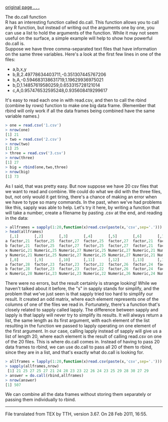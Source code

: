 <a href="https://www.stat.berkeley.edu/~s133/Docall.html">original page . . .</a><br/>

The do.call function<br/>
R has an interesting function called do.call. This function allows you to call any R function, but instead of writing out the arguments one by one, you can use a list to hold the arguments of the function. While it may not seem useful on the surface, a simple example will help to show how powerful do.call is.<br/>
Suppose we have three comma-separated text files that have information on the same three variables. Here's a look at the first few lines in one of the files:

- a,b,x,y
- b,B,2.49778634403711,-0.351307445767206
- b,A,-0.594683138631719,1.19629936975021
- b,D,1.14857619580259,0.653315728121014
- c,A,0.957476532595248,0.935608419299617

It's easy to read each one in with read.csv, and then to call the rbind (combine by rows) function to make one big data frame. (Remember that rbind will only work if all the data frames being combined have the same variable names.)

```R
> one = read.csv('1.csv')
> nrow(one)
[1] 21
> two = read.csv('2.csv')
> nrow(two)
[1] 25
> three = read.csv('3.csv')
> nrow(three)
[1] 27
> big = rbind(one,two,three)
> nrow(big)
[1] 73
```

As I said, that was pretty easy. But now suppose we have 20 csv files that we want to read and combine. We could do what we did with the three files, but, not only would it get tiring, there's a chance of making an error when we have to type so many commands.
In the past, when we've had problems like this, sapply was able to help. Let's try it here, by writing a function that will take a number, create a filename by pasting .csv at the end, and reading in the data:

```R
> allframes = sapply(1:20,function(x)read.csv(paste(x,'csv',sep='.')))
> head(allframes)
  [,1]       [,2]       [,3]       [,4]       [,5]       [,6]       [,7]
a factor,21  factor,25  factor,27  factor,25  factor,27  factor,21  factor,24
b factor,21  factor,25  factor,27  factor,25  factor,27  factor,21  factor,24
x Numeric,21 Numeric,25 Numeric,27 Numeric,25 Numeric,27 Numeric,21 Numeric,24
y Numeric,21 Numeric,25 Numeric,27 Numeric,25 Numeric,27 Numeric,21 Numeric,24
  [,8]       [,9]       [,10]      [,11]      [,12]      [,13]      [,14]
a factor,28  factor,23  factor,23  factor,22  factor,26  factor,24  factor,23
b factor,28  factor,23  factor,23  factor,22  factor,26  factor,24  factor,23
x Numeric,28 Numeric,23 Numeric,23 Numeric,22 Numeric,26 Numeric,24 Numeric,23
```

There were no errors, but the result certainly is strange looking! While we haven't talked about it before, the "s" in sapply stands for simplify, and the problem that we've just seen is that sapply tried too hard to simplify our result. It created an odd matrix, where each element represents one of the columns of one of the files we read in. Fortunately, there's a function that's closely related to sapply called lapply. The difference between sapply and lapply is that lapply will never try to simplify its results. It will always return a list, the same length as its first argument, with each element of the list resulting in the function we passed to lapply operating on one element of the first argument. In our case, calling lapply instead of sapply will give us a list of length 20, where each element is the result of calling read.csv on one of the 20 files. This is where do.call comes in. Instead of having to pass 20 data frames to rbind, we can use do.call to pass all 20 of them to rbind, since they are in a list, and that's exactly what do.call is looking for.

```R
> allframes = lapply(1:20,function(x)read.csv(paste(x,'csv',sep='.')))
> sapply(allframes,nrow)
 [1] 21 25 27 25 27 21 24 28 23 23 22 26 24 23 25 29 28 30 27 29
> answer = do.call(rbind,allframes)
> nrow(answer)
[1] 507
```

We can combine all the data frames without storing them separately or passing them individually to rbind.

<hr>
File translated from TEX by TTH, version 3.67.
On 28 Feb 2011, 16:55.
